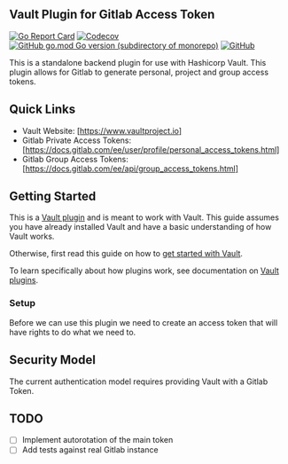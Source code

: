 Vault Plugin for Gitlab Access Token
------------------------------------
[![Go Report Card](https://goreportcard.com/badge/github.com/ilijamt/vault-plugin-secrets-gitlab)](https://goreportcard.com/report/github.com/ilijamt/vault-plugin-secrets-gitlab)
[![Codecov](https://img.shields.io/codecov/c/gh/ilijamt/vault-plugin-secrets-gitlab)](https://app.codecov.io/gh/ilijamt/vault-plugin-secrets-gitlab)
[![GitHub go.mod Go version (subdirectory of monorepo)](https://img.shields.io/github/go-mod/go-version/ilijamt/vault-plugin-secrets-gitlab)](go.mod)
[![GitHub](https://img.shields.io/github/license/ilijamt/vault-plugin-secrets-gitlab)](LICENSE)

This is a standalone backend plugin for use with Hashicorp Vault. This plugin allows for Gitlab to generate personal, project and group access tokens.

## Quick Links

- Vault Website: [https://www.vaultproject.io]
- Gitlab Private Access Tokens: [https://docs.gitlab.com/ee/user/profile/personal_access_tokens.html]
- Gitlab Group Access Tokens: [https://docs.gitlab.com/ee/api/group_access_tokens.html]

## Getting Started

This is a [Vault plugin](https://www.vaultproject.io/docs/plugins/plugin-architecture#plugin-catalogs)
and is meant to work with Vault. This guide assumes you have already installed Vault
and have a basic understanding of how Vault works.

Otherwise, first read this guide on how to [get started with Vault](https://www.vaultproject.io/intro/getting-started/install.html).

To learn specifically about how plugins work, see documentation on [Vault plugins](https://www.vaultproject.io/docs/plugins/plugin-architecture#plugin-catalog).

### Setup

Before we can use this plugin we need to create an access token that will have rights to do what we need to.

## Security Model

The current authentication model requires providing Vault with a Gitlab Token. 

## TODO

* [ ] Implement autorotation of the main token
* [ ] Add tests against real Gitlab instance